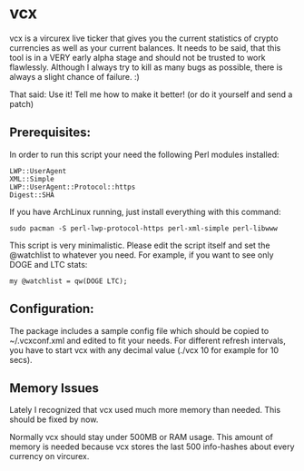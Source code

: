 vcx
===

vcx is a vircurex live ticker that gives you the current statistics of crypto currencies as well 
as your current balances. It needs to be said, that this tool is in a VERY early alpha stage and
should not be trusted to work flawlessly. Although I always try to kill as many bugs as possible,
there is always a slight chance of failure. :)

That said: Use it! Tell me how to make it better! (or do it yourself and send a patch)


Prerequisites:
--------------

In order to run this script your need the following Perl modules installed:

    LWP::UserAgent
    XML::Simple
    LWP::UserAgent::Protocol::https
    Digest::SHA


If you have ArchLinux running, just install everything with this command:


    sudo pacman -S perl-lwp-protocol-https perl-xml-simple perl-libwww


This script is very minimalistic. Please 
edit the script itself and set the @watchlist to whatever you need. For example,
if you want to see only DOGE and LTC stats:

    my @watchlist = qw(DOGE LTC);


Configuration:
--------------

The package includes a sample config file which should be copied to ~/.vcxconf.xml and edited to fit your needs.
For different refresh intervals, you have to start vcx with any decimal value (./vcx 10 for example for 10 secs).


Memory Issues
-------------

Lately I recognized that vcx used much more memory than needed. This should be fixed by now.

Normally vcx should stay under 500MB or RAM usage. This amount of memory is needed because vcx stores
the last 500 info-hashes about every currency on vircurex.

